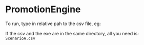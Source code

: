 # PromotionEngine

To run, type in relative pah to the csv file, eg:

If the csv and the exe are in the same directory, all you need is:  `ScenarioA.csv`

